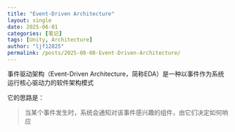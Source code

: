 ```yaml
---
title: "Event-Driven Architecture"
layout: single
date: 2025-06-01
categories: [笔记]
tags: [Unity, Architecture]
author: "ljf12825"
permalink: /posts/2025-08-08-Event-Driven-Architecture/
---
```

事件驱动架构（Event-Driven Architecture，简称EDA）是一种以事件作为系统运行核心驱动力的软件架构模式

它的思路是：
> 当某个事件发生时，系统会通知对该事件感兴趣的组件，由它们决定如何响应